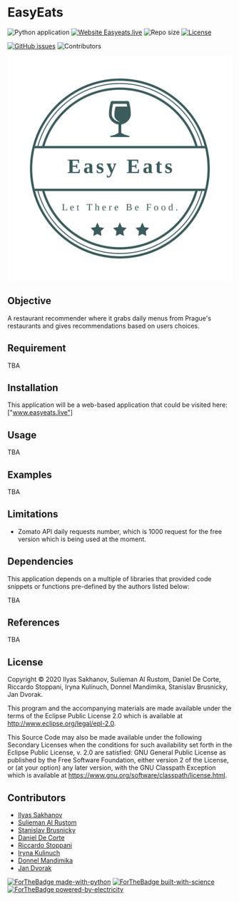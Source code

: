 # EasyEats



![Python application](https://github.com/Slemanof/easyeats.live/workflows/Python%20application/badge.svg)
[![Website Easyeats.live](https://img.shields.io/website?down_color=red&down_message=Offline&up_color=green&up_message=Online&url=http%3A%2F%2Feasyeats.live%2F)](http://easyeats.live/)
![Repo size](https://img.shields.io/github/repo-size/Slemanof/easyeats.live)
[![License](https://img.shields.io/github/license/Slemanof/easyeats.live)](https://github.com/Slemanof/easyeats.live/blob/master/LICENSE)

[![GitHub issues](https://img.shields.io/github/issues/Slemanof/easyeats.live)](https://github.com/Slemanof/easyeats.live/issues)
![Contributors](https://img.shields.io/github/contributors/Slemanof/easyeats.live)

![Logo](https://github.com/Slemanof/easyeats.live/blob/frontend/Easy%20Eats%20Logos/logo.png)




## Objective

A restaurant recommender where it grabs daily menus from Prague's restaurants
and gives recommendations based on users choices.

## Requirement

TBA

## Installation

This application will be a web-based application that could be visited here:
 ["www.easyeats.live"]

## Usage

TBA

## Examples

TBA


## Limitations

* Zomato API daily requests number, which is 1000 request for the free version which
  is being used at the moment.


## Dependencies

This application depends on a multiple of libraries that provided code snippets
or functions pre-defined by the authors listed below:

TBA

## References

TBA

## License

Copyright © 2020 Ilyas Sakhanov, Sulieman Al Rustom, Daniel De Corte,
Riccardo Stoppani, Iryna Kulinuch, Donnel Mandimika, Stanislav Brusnicky, Jan Dvorak.

This program and the accompanying materials are made available under the
terms of the Eclipse Public License 2.0 which is available at
http://www.eclipse.org/legal/epl-2.0.

This Source Code may also be made available under the following Secondary
Licenses when the conditions for such availability set forth in the Eclipse
Public License, v. 2.0 are satisfied: GNU General Public License as published by
the Free Software Foundation, either version 2 of the License, or (at your
option) any later version, with the GNU Classpath Exception which is available
at https://www.gnu.org/software/classpath/license.html.

## Contributors

- [Ilyas Sakhanov](https://github.com/ilyassakhanov)
- [Sulieman Al Rustom](https://github.com/Slemanof)
- [Stanislav Brusnicky](https://github.com/Stanley008)
- [Daniel De Corte](https://github.com/DeCortez)
- [Riccardo Stoppani](https://github.com/riccardosl)
- [Iryna Kulinuch](https://github.com/irinakulinich3712)
- [Donnel Mandimika](https://github.com/donnelmandimika)
- [Jan Dvorak](https://github.com/jandvorak-dot)

[![ForTheBadge made-with-python](http://ForTheBadge.com/images/badges/made-with-python.svg)](https://www.python.org/)
[![ForTheBadge built-with-science](http://ForTheBadge.com/images/badges/built-with-science.svg)](https://GitHub.com/Slemanof)
[![ForTheBadge powered-by-electricity](http://ForTheBadge.com/images/badges/powered-by-electricity.svg)](http://easyeats.live)
